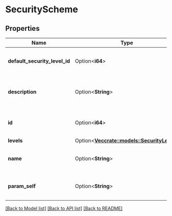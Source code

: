 # SecurityScheme

## Properties

Name | Type | Description | Notes
------------ | ------------- | ------------- | -------------
**default_security_level_id** | Option<**i64**> | The ID of the default security level. | [optional][readonly]
**description** | Option<**String**> | The description of the issue security scheme. | [optional][readonly]
**id** | Option<**i64**> | The ID of the issue security scheme. | [optional][readonly]
**levels** | Option<[**Vec<crate::models::SecurityLevel>**](SecurityLevel.md)> |  | [optional]
**name** | Option<**String**> | The name of the issue security scheme. | [optional][readonly]
**param_self** | Option<**String**> | The URL of the issue security scheme. | [optional][readonly]

[[Back to Model list]](../README.md#documentation-for-models) [[Back to API list]](../README.md#documentation-for-api-endpoints) [[Back to README]](../README.md)


